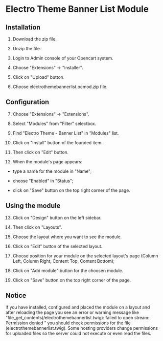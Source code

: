 # Electro Theme Banner List Module

## Installation


1. Download the zip file.

2. Unzip the file.

3. Login to Admin console of your Opencart system.

4. Choose "Extensions" -> "Installer".

5. Click on "Upload" button.

6. Choose electrothemebannerlist.ocmod.zip file.


## Configuration


7. Choose "Extensions" -> "Extensions".

8. Select "Modules" from "Filter" selectbox.

9. Find "Electro Theme - Banner List" in "Modules" list.

10. Click on "Install" button of the founded item.

11. Then click on "Edit" button.

12. When the module's page appears:
    
- type a name for the module in "Name";

- choose "Enabled" in "Status";

- click on "Save" button on the top right corner of the page.



## Using the module


13. Click on "Design" button on the left sidebar. 

14. Then click on "Layouts".

15. Choose the layout where you want to see the module.

16. Click on "Edit" button of the selected layout.

17. Choose position for your module on the selected layout's page (Column Left, Column Right, Content Top, Content Bottom);

18. Click on "Add module" button for the choosen module.

19. Click on "Save" button on the top right corner of the page.


## Notice


If you have installed, configured and placed the module on a layout and after reloading the page you see an error or warning message like 
    "file_get_contents(<ANY PATH>/electrothemebannerlist.twig): failed to open stream: Permission denied " 
you should check permissions for the file (electrothemebannerlist.twig). Some hosting providers change permissions for uploaded files so the server could not execute or even read the files.
